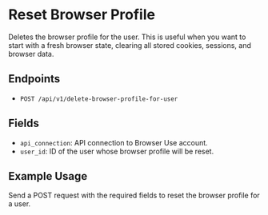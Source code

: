 # Reset Browser Profile

Deletes the browser profile for the user. This is useful when you want to start with a fresh browser state, clearing all stored cookies, sessions, and browser data.

## Endpoints
- `POST /api/v1/delete-browser-profile-for-user`

## Fields
- `api_connection`: API connection to Browser Use account.
- `user_id`: ID of the user whose browser profile will be reset.

## Example Usage
Send a POST request with the required fields to reset the browser profile for a user.
